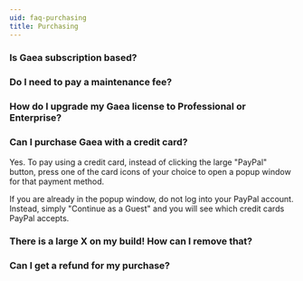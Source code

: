 ```yaml
---
uid: faq-purchasing
title: Purchasing
---
```


### Is Gaea subscription based?

### Do I need to pay a maintenance fee?

### How do I upgrade my Gaea license to Professional or Enterprise?

### Can I purchase Gaea with a credit card?

Yes. To pay using a credit card, instead of clicking the large "PayPal" button, press one of the card icons of your choice to open a popup window for that payment method.

If you are already in the popup window, do not log into your PayPal account. Instead, simply "Continue as a Guest" and you will see which credit cards PayPal accepts.

### There is a large X on my build! How can I remove that?

### Can I get a refund for my purchase?
